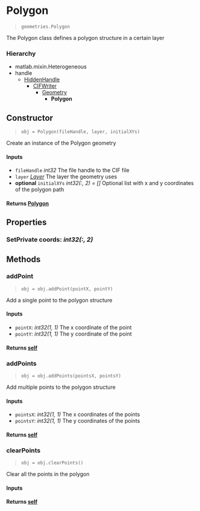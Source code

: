 # Polygon
> `geometries.Polygon`

The Polygon class defines a polygon structure in a certain layer

### Hierarchy
- matlab.mixin.Heterogeneous
- handle
    - [HiddenHandle](../hiddensupers/HiddenHandle.md)
        - [CIFWriter](../definitions/CIFWriter.md)
            - [Geometry](./Geometry.md)
                - **Polygon**

## Constructor
> `obj = Polygon(fileHandle, layer, initialXYs)`

Create an instance of the Polygon geometry

#### Inputs
- `fileHandle` *int32* The file handle to the CIF file
- `layer` *[Layer](../definitions/Layer.md)* The layer the geometry uses
- **optional** `initialXYs` *int32(:, 2) = []* Optional list with x and y coordinates of the polygon path

#### Returns [Polygon](#polygon)

## Properties
### **SetPrivate** coords: *int32(:, 2)*

## Methods
### addPoint
> `obj = obj.addPoint(pointX, pointY)`

Add a single point to the polygon structure

#### Inputs
- `pointX`: *int32(1, 1)* The x coordinate of the point
- `pointY`: *int32(1, 1)* The y coordinate of the point

#### Returns [self](#polygon)

### addPoints
> `obj = obj.addPoints(pointsX, pointsY)`

Add multiple points to the polygon structure

#### Inputs
- `pointsX`: *int32(1, 1)* The x coordinates of the points
- `pointsY`: *int32(1, 1)* The y coordinates of the points

#### Returns [self](#polygon)

### clearPoints
> `obj = obj.clearPoints()`

Clear all the points in the polygon

#### Inputs

#### Returns [self](#polygon)

